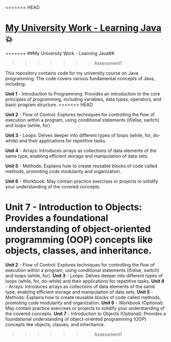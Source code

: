 <<<<<<< HEAD
# <ins>My University Work - Learning Java</ins>:collision:
=======
##My University Work - Learning Java##
>>>>>>> Assessment1

This repository contains code for my university course on Java programming. The code covers various fundamental concepts of Java, including:

**Unit 1** - Introduction to Programming: Provides an introduction to the core principles of programming, including variables, data types, operators, and basic program structure.
<<<<<<< HEAD

**Unit 2** - Flow of Control: Explores techniques for controlling the flow of execution within a program, using conditional statements (if/else, switch) and loops (while, for).

**Unit 3** - Loops: Delves deeper into different types of loops (while, for, do-while) and their applications for repetitive tasks.

**Unit 4** - Arrays: Introduces arrays as collections of data elements of the same type, enabling efficient storage and manipulation of data sets.

**Unit 5** - Methods: Explains how to create reusable blocks of code called methods, promoting code modularity and organization.

**Unit 6** - Workbook: May contain practice exercises or projects to solidify your understanding of the covered concepts.

**Unit 7** - Introduction to Objects: Provides a foundational understanding of object-oriented programming (OOP) concepts like objects, classes, and inheritance.
=======
**Unit 2** - Flow of Control: Explores techniques for controlling the flow of execution within a program, using conditional statements (if/else, switch) and loops (while, for).
**Unit 3** - Loops: Delves deeper into different types of loops (while, for, do-while) and their applications for repetitive tasks.
**Unit 4** - Arrays: Introduces arrays as collections of data elements of the same type, enabling efficient storage and manipulation of data sets.
**Unit 5** - Methods: Explains how to create reusable blocks of code called methods, promoting code modularity and organization.
**Unit 6** - Workbook (Optional): May contain practice exercises or projects to solidify your understanding of the covered concepts.
**Unit 7** - Introduction to Objects (Optional): Provides a foundational understanding of object-oriented programming (OOP) concepts like objects, classes, and inheritance.
>>>>>>> Assessment1
